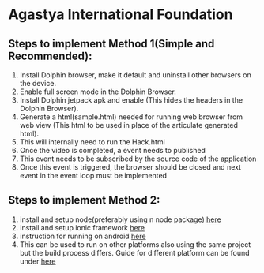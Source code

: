 # Agastya International Foundation

## Steps to implement Method 1(Simple and Recommended):
1. Install Dolphin browser, make it default and uninstall other browsers on the device.
2. Enable full screen mode in the Dolphin Browser.
3. Install Dolphin jetpack apk and enable (This hides the headers in the Dolphin Browser).
4. Generate a html(sample.html) needed for running web browser from web view (This html to be used in place of the articulate generated html).
5. This will internally need to run the Hack.html
6. Once the video is completed, a event needs to published
7. This event needs to be subscribed by the source code of the application
8. Once this event is triggered, the browser should be closed and next event in the event loop must be implemented

## Steps to implement Method 2:
1. install and setup node(preferably using n node package)  [here](https://github.com/tj/n)
2. install and setup ionic framework [here](http://ionicframework.com/docs/guide/installation.html)
3.  instruction for running on android [here](http://ionicframework.com/docs/guide/publishing.html)
4. This can be used to run on other platforms also using the same project but the build process differs. Guide for different platform can be found under [here](http://ionicframework.com/docs/guide/)

